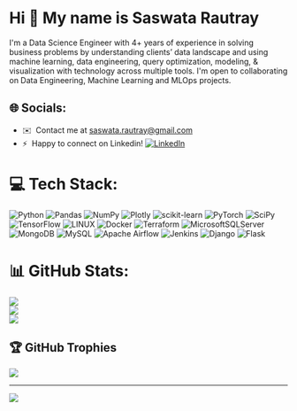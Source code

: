# Hi 👋 My name is Saswata Rautray
I'm a Data Science Engineer with 4+ years of experience in solving business problems by understanding clients’ data landscape and using machine learning, data engineering, query optimization, modeling, & visualization with technology across multiple tools. I'm open to collaborating on Data Engineering, Machine Learning and MLOps projects.

## 🌐 Socials:
* ✉️  Contact me at [saswata.rautray@gmail.com](mailto:saswata.rautray@gmail.com)
* ⚡  Happy to connect on Linkedin!
[![LinkedIn](https://img.shields.io/badge/LinkedIn-%230077B5.svg?logo=linkedin&logoColor=white)](https://linkedin.com/in/saswatarautray) 

# 💻 Tech Stack:
![Python](https://img.shields.io/badge/python-3670A0?style=plastic&logo=python&logoColor=ffdd54) ![Pandas](https://img.shields.io/badge/pandas-%23150458.svg?style=plastic&logo=pandas&logoColor=white) ![NumPy](https://img.shields.io/badge/numpy-%23013243.svg?style=plastic&logo=numpy&logoColor=white) ![Plotly](https://img.shields.io/badge/Plotly-%233F4F75.svg?style=plastic&logo=plotly&logoColor=white) ![scikit-learn](https://img.shields.io/badge/scikit--learn-%23F7931E.svg?style=plastic&logo=scikit-learn&logoColor=white) ![PyTorch](https://img.shields.io/badge/PyTorch-%23EE4C2C.svg?style=plastic&logo=PyTorch&logoColor=white) ![SciPy](https://img.shields.io/badge/SciPy-%230C55A5.svg?style=plastic&logo=scipy&logoColor=%white) ![TensorFlow](https://img.shields.io/badge/TensorFlow-%23FF6F00.svg?style=plastic&logo=TensorFlow&logoColor=white) ![LINUX](https://img.shields.io/badge/Linux-FCC624?style=plastic&logo=linux&logoColor=black) ![Docker](https://img.shields.io/badge/docker-%230db7ed.svg?style=plastic&logo=docker&logoColor=white) ![Terraform](https://img.shields.io/badge/terraform-%235835CC.svg?style=plastic&logo=terraform&logoColor=white) ![MicrosoftSQLServer](https://img.shields.io/badge/Microsoft%20SQL%20Sever-CC2927?style=plastic&logo=microsoft%20sql%20server&logoColor=white) ![MongoDB](https://img.shields.io/badge/MongoDB-%234ea94b.svg?style=plastic&logo=mongodb&logoColor=white) ![MySQL](https://img.shields.io/badge/mysql-%2300f.svg?style=plastic&logo=mysql&logoColor=white) ![Apache Airflow](https://img.shields.io/badge/Apache%20Airflow-017CEE?style=plastic&logo=Apache%20Airflow&logoColor=white) ![Jenkins](https://img.shields.io/badge/jenkins-%232C5263.svg?style=plastic&logo=jenkins&logoColor=white) ![Django](https://img.shields.io/badge/django-%23092E20.svg?style=plastic&logo=django&logoColor=white) ![Flask](https://img.shields.io/badge/flask-%23000.svg?style=plastic&logo=flask&logoColor=white)
# 📊 GitHub Stats:
![](https://github-readme-stats.vercel.app/api?username=saswatarautray&theme=midnight-purple&hide_border=false&include_all_commits=true&count_private=false)<br/>
![](https://github-readme-streak-stats.herokuapp.com/?user=saswatarautray&theme=midnight-purple&hide_border=false)<br/>
![](https://github-readme-stats.vercel.app/api/top-langs/?username=saswatarautray&theme=midnight-purple&hide_border=false&include_all_commits=true&count_private=false&layout=compact)

## 🏆 GitHub Trophies
![](https://github-profile-trophy.vercel.app/?username=saswatarautray&theme=onestar&no-frame=false&no-bg=false&margin-w=4)

---
[![](https://visitcount.itsvg.in/api?id=saswatarautray&icon=9&color=0)](https://visitcount.itsvg.in)
